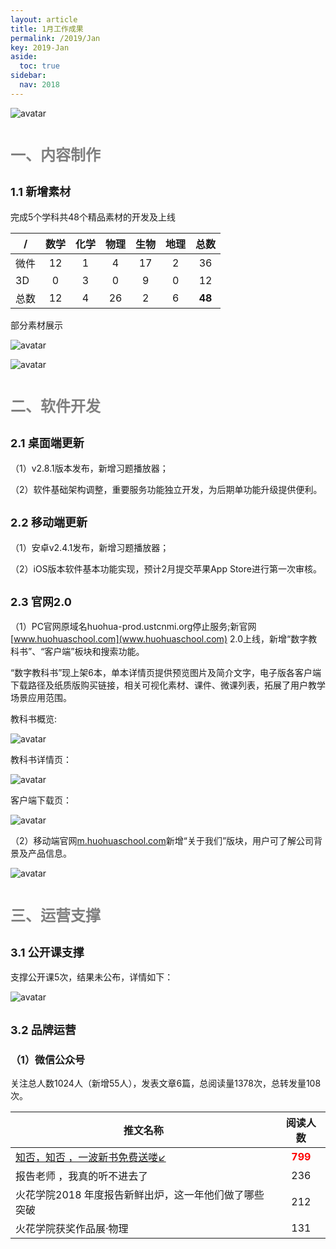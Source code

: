 ```yaml
---
layout: article
title: 1月工作成果
permalink: /2019/Jan
key: 2019-Jan
aside:
  toc: true
sidebar:
  nav: 2018
---
```




<bro/><bro/>

![avatar](images/20190100.png)

# <font size="5" color="gray">一、内容制作</font>

## <font size="4" >1.1 新增素材</font>

完成5个学科共48个精品素材的开发及上线

| /   |  数学  |  化学 | 物理   |  生物  |  地理 |  总数 |
|-----|:------:|:------:|:------:|:------:|:------:|:------:|
| 微件 | 12 | 1 | 4 | 17 | 2 | 36 |
| 3D | 0 | 3 | 0 | 9 | 0 | 12 |
| 总数 | 12 | 4 | 26 | 2 | 6 | **48** |

部分素材展示

![avatar](images/20190111.png)

![avatar](images/20190112.png)

# <font size="5" color="gray">二、软件开发</font>

## <font size="4" >2.1 桌面端更新</font>

（1）v2.8.1版本发布，新增习题播放器；

（2）软件基础架构调整，重要服务功能独立开发，为后期单功能升级提供便利。

## <font size="4" >2.2 移动端更新</font>
  
（1）安卓v2.4.1发布，新增习题播放器；

（2）iOS版本软件基本功能实现，预计2月提交苹果App Store进行第一次审核。

## <font size="4" >2.3 官网2.0</font>

（1）PC官网原域名huohua-prod.ustcnmi.org停止服务;新官网[www.huohuaschool.com](www.huohuaschool.com) 2.0上线，新增“数字教科书”、“客户端”板块和搜索功能。

“数字教科书”现上架6本，单本详情页提供预览图片及简介文字，电子版各客户端下载路径及纸质版购买链接，相关可视化素材、课件、微课列表，拓展了用户教学场景应用范围。

教科书概览:

![avatar](images/20190123.png)

教科书详情页：

![avatar](images/20190126.png)

客户端下载页：

![avatar](images/20190124.png)

（2）移动端官网[m.huohuaschool.com](m.huohuaschool.com)新增“关于我们”版块，用户可了解公司背景及产品信息。

![avatar](images/20190125.png)

# <font size="5" color="gray">三、运营支撑</font>

## <font size="4" >3.1 公开课支撑</font>

支撑公开课5次，结果未公布，详情如下：

![avatar](images/20190131.png)

## <font size="4" >3.2 品牌运营</font>

### <font size="3" >（1）微信公众号</font>

关注总人数1024人（新增55人），发表文章6篇，总阅读量1378次，总转发量108次。

| 推文名称 |  阅读人数  | 
|-------------|:------:|
|[知否，知否	，一波新书免费送喽↙](https://mp.weixin.qq.com/s/wPzY5nrYK2FtcRSvIv822Q)| **<font color="red">799</font>** |
|报告老师	，我真的听不进去了| 236 |
|火花学院2018	年度报告新鲜出炉，这一年他们做了哪些突破| 212 |
|火花学院获奖作品展·物理| 131 |

